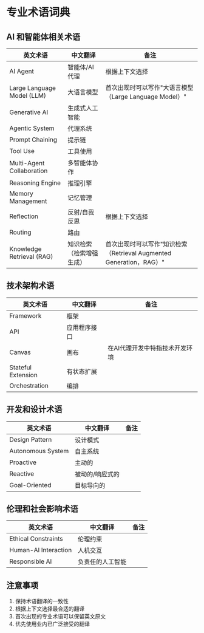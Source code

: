 # 专业术语词典

## AI 和智能体相关术语

| 英文术语 | 中文翻译 | 备注 |
|---------|----------|------|
| AI Agent | 智能体/AI代理 | 根据上下文选择 |
| Large Language Model (LLM) | 大语言模型 | 首次出现时可以写作"大语言模型（Large Language Model）" |
| Generative AI | 生成式人工智能 | |
| Agentic System | 代理系统 | |
| Prompt Chaining | 提示链 | |
| Tool Use | 工具使用 | |
| Multi-Agent Collaboration | 多智能体协作 | |
| Reasoning Engine | 推理引擎 | |
| Memory Management | 记忆管理 | |
| Reflection | 反射/自我反思 | 根据上下文选择 |
| Routing | 路由 | |
| Knowledge Retrieval (RAG) | 知识检索（检索增强生成） | 首次出现时可以写作"知识检索（Retrieval Augmented Generation，RAG）" |

## 技术架构术语

| 英文术语 | 中文翻译 | 备注 |
|---------|----------|------|
| Framework | 框架 | |
| API | 应用程序接口 | |
| Canvas | 画布 | 在AI代理开发中特指技术开发环境 |
| Stateful Extension | 有状态扩展 | |
| Orchestration | 编排 | |

## 开发和设计术语

| 英文术语 | 中文翻译 | 备注 |
|---------|----------|------|
| Design Pattern | 设计模式 | |
| Autonomous System | 自主系统 | |
| Proactive | 主动的 | |
| Reactive | 被动的/响应式的 | |
| Goal-Oriented | 目标导向的 | |

## 伦理和社会影响术语

| 英文术语 | 中文翻译 | 备注 |
|---------|----------|------|
| Ethical Constraints | 伦理约束 | |
| Human-AI Interaction | 人机交互 | |
| Responsible AI | 负责任的人工智能 | |

## 注意事项

1. 保持术语翻译的一致性
2. 根据上下文选择最合适的翻译
3. 首次出现的专业术语可以保留英文原文
4. 优先使用业内已广泛接受的翻译
